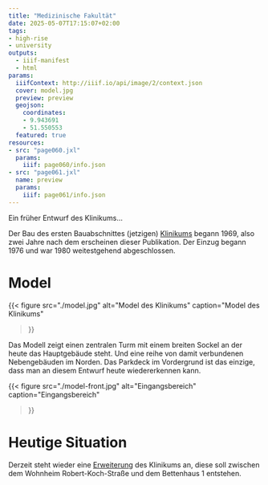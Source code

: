 ```yaml
---
title: "Medizinische Fakultät"
date: 2025-05-07T17:15:07+02:00
tags:
- high-rise
- university
outputs:
  - iiif-manifest
  - html
params:
  iiifContext: http://iiif.io/api/image/2/context.json
  cover: model.jpg
  preview: preview
  geojson:
    coordinates:
    - 9.943691
    - 51.550553
  featured: true
resources:
- src: "page060.jxl"
  params:
    iiif: page060/info.json
- src: "page061.jxl"
  name: preview
  params:
    iiif: page061/info.json
---
```


Ein früher Entwurf des Klinikums...

<!--more-->

Der Bau des ersten Bauabschnittes (jetzigen) [Klinikums](https://de.wikipedia.org/wiki/Universit%C3%A4tsmedizin_G%C3%B6ttingen) begann 1969, also zwei Jahre nach dem erscheinen dieser Publikation. Der Einzug begann 1976 und war 1980 weitestgehend abgeschlossen.

# Model

{{< figure
  src="./model.jpg"
  alt="Model des Klinikums"
  caption="Model des Klinikums"
>}}

Das Modell zeigt einen zentralen Turm mit einem breiten Sockel an der heute das Hauptgebäude steht. Und eine reihe von damit verbundenen Nebengebäuden im Norden. Das Parkdeck im Vordergrund ist das einzige, dass man an diesem Entwurf heute wiedererkennen kann.

{{< figure
  src="./model-front.jpg"
  alt="Eingangsbereich"
  caption="Eingangsbereich"
>}}

# Heutige Situation

Derzeit steht wieder eine [Erweiterung](https://www.umg.eu/neubau/) des Klinikums an, diese soll zwischen dem Wohnheim Robert-Koch-Straße und dem Bettenhaus 1 entstehen.
